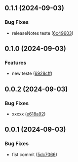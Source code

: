 

## 0.1.1 (2024-09-03)


### Bug Fixes

* releaseNotes teste ([6c49603](https://github.com/poc-gh-actions/release-it/commit/6c4960326962f75c9b434399a0ff0c40cbe88efa))

## 0.1.0 (2024-09-03)


### Features

* new teste ([6928cff](https://github.com/poc-gh-actions/release-it/commit/6928cff9680a2f1b661d276f7788a137c230ede3))

## 0.0.2 (2024-09-03)


### Bug Fixes

* xxxxx ([e618a92](https://github.com/poc-gh-actions/release-it/commit/e618a922d9e3250b2180dd3a52b61f51089d9584))

## 0.0.1 (2024-09-03)


### Bug Fixes

* fist commit ([5dc7066](https://github.com/poc-gh-actions/release-it/commit/5dc7066ccd635224ffa01bfcaea034920eac8129))
